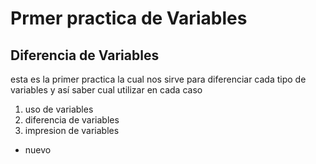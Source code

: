 # Prmer practica de Variables
## Diferencia de Variables
 esta es la primer practica la cual nos sirve para diferenciar cada tipo de variables y así saber cual utilizar en cada caso
1. uso de variables
2. diferencia de variables
3. impresion de variables

* nuevo
  
